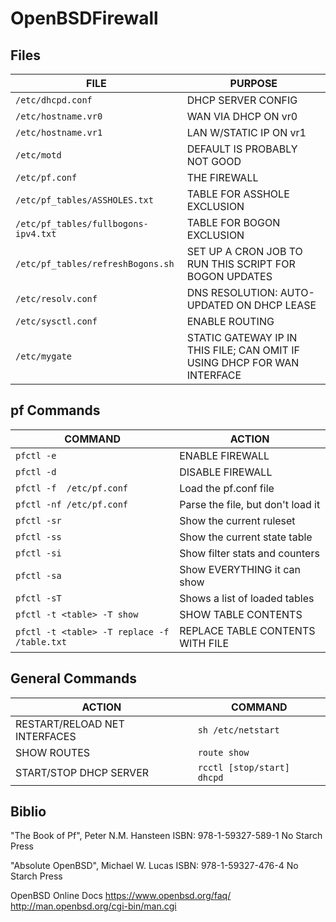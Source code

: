 # OpenBSDFirewall

Files
-----
| FILE | PURPOSE |
| --- | --- |
|`/etc/dhcpd.conf`                    | DHCP SERVER CONFIG                                                       |
|`/etc/hostname.vr0`                  | WAN VIA DHCP ON vr0                                                      |
|`/etc/hostname.vr1`                  | LAN W/STATIC IP ON vr1                                                   |
|`/etc/motd`                          | DEFAULT IS PROBABLY NOT GOOD                                             |
|`/etc/pf.conf`                       | THE FIREWALL                                                             |
|`/etc/pf_tables/ASSHOLES.txt`        | TABLE FOR ASSHOLE EXCLUSION                                              |
|`/etc/pf_tables/fullbogons-ipv4.txt` | TABLE FOR BOGON EXCLUSION                                                |
|`/etc/pf_tables/refreshBogons.sh`    | SET UP A CRON JOB TO RUN THIS SCRIPT FOR BOGON UPDATES                   |
|`/etc/resolv.conf`                   | DNS RESOLUTION: AUTO-UPDATED ON DHCP LEASE                               |
|`/etc/sysctl.conf`                   | ENABLE ROUTING                                                           |
|`/etc/mygate`                        | STATIC GATEWAY IP IN THIS FILE; CAN OMIT IF USING DHCP FOR WAN INTERFACE |


pf Commands
-----------
| COMMAND | ACTION |
| --- | --- |
| `pfctl -e`                                    | ENABLE FIREWALL |
| `pfctl -d`                                    | DISABLE FIREWALL |
| `pfctl -f  /etc/pf.conf`                      | Load the pf.conf file |
| `pfctl -nf /etc/pf.conf`                      | Parse the file, but don't load it |
| `pfctl -sr`                                   | Show the current ruleset |
| `pfctl -ss`                                   | Show the current state table |
| `pfctl -si`                                   | Show filter stats and counters |
| `pfctl -sa`                                   | Show EVERYTHING it can show |
| `pfctl -sT`                                   | Shows a list of loaded tables |
| `pfctl -t <table> -T show`                    | SHOW TABLE CONTENTS |
| `pfctl -t <table> -T replace -f /table.txt`   | REPLACE TABLE CONTENTS WITH FILE |

General Commands
----------------
| ACTION | COMMAND |
| --- | --- |
| RESTART/RELOAD NET INTERFACES  | `sh /etc/netstart` |
| SHOW ROUTES                    | `route show` |
| START/STOP DHCP SERVER         | `rcctl [stop/start] dhcpd` |

Biblio
------
"The Book of Pf", Peter N.M. Hansteen
ISBN: 978-1-59327-589-1
No Starch Press

"Absolute OpenBSD", Michael W. Lucas
ISBN: 978-1-59327-476-4
No Starch Press

OpenBSD Online Docs
https://www.openbsd.org/faq/
http://man.openbsd.org/cgi-bin/man.cgi


